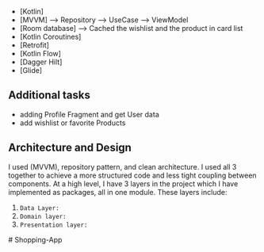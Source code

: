 
- [Kotlin]
- [MVVM]  --> Repository --> UseCase --> ViewModel
- [Room database] --> Cached the wishlist and the product in card list 
- [Kotlin Coroutines]  
- [Retrofit]
- [Kotlin Flow]
- [Dagger Hilt]
- [Glide]

## Additional tasks
- adding Profile Fragment and get User data
- add wishlist or favorite Products 

## Architecture and Design
I used (MVVM), repository pattern, and clean architecture.
I used all 3 together to achieve a more structured code and less tight coupling between components.
At a high level, I have 3 layers in the project which I have implemented as packages, all in one module.
These layers include:
1. `Data Layer:` 
2. `Domain layer:`
3. `Presentation layer:` 

#   S h o p p i n g - A p p  
 